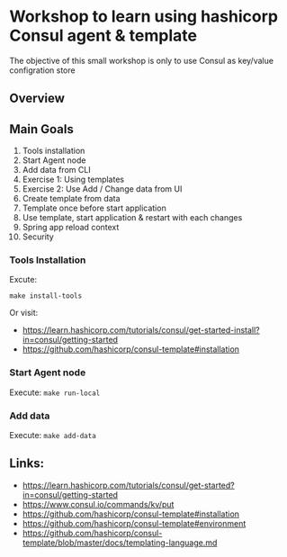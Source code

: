 # Workshop to learn using hashicorp Consul agent & template

The objective of this small workshop is only to use Consul as key/value configration store

## Overview

## Main Goals
 1. Tools installation
 1. Start Agent node
 1. Add data from CLI
 1. Exercise 1: Using templates
 1. Exercise 2: Use Add / Change data from UI
 1. Create template from data
 1. Template once before start application
 1. Use template, start application & restart with each changes
 1. Spring app reload context
 1. Security


### Tools Installation

Excute:

`make install-tools`

Or visit:
- https://learn.hashicorp.com/tutorials/consul/get-started-install?in=consul/getting-started
- https://github.com/hashicorp/consul-template#installation

### Start Agent node

Execute:
`make run-local`

### Add data

Execute:
`make add-data`

## Links:

- https://learn.hashicorp.com/tutorials/consul/get-started?in=consul/getting-started
- https://www.consul.io/commands/kv/put
- https://github.com/hashicorp/consul-template#installation
- https://github.com/hashicorp/consul-template#environment
- https://github.com/hashicorp/consul-template/blob/master/docs/templating-language.md


